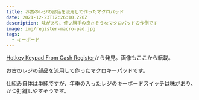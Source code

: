 ```yaml
---
title: お古のレジの部品を流用して作ったマクロパッド
date: 2021-12-23T12:26:10.220Z
description: 味があり、使い勝手の良さそうなマクロパッドの作例です
image: img/register-macro-pad.jpg
tags:
  - キーボード
---
```

[Hotkey Keypad From Cash Register](https://www.instructables.com/Hotkey-Keypad-From-Cash-Register/)から発見。画像もここから転載。

お古のレジの部品を流用して作ったマクロキーパッドです。

仕組み自体は単純ですが、年季の入ったレジのキーボードスイッチは味があり、かつ打鍵しやすそうです。